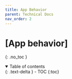 ```yaml
---
title: App Behavior
parent: Technical Docs
nav_order: 2
---
```


# [App behavior]
{: .no_toc }

<details open markdown="block">
  <summary>
    Table of contents
  </summary>
  {: .text-delta }
- TOC
{:toc}
</details>
